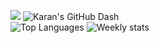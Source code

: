 ![](https://desphter.sirv.com/Images/4008923.png)
![Karan's GitHub Dash](https://github-readme-stats.vercel.app/api?username=karan-vk&theme=highcontrast&show_icons=true&include_all_commits=true&count_private=true&hide=prs) <br />
![Top Languages](https://github-readme-stats.vercel.app/api/top-langs/?username=karan-vk&hide=html,css,java,c&langs_count=9&theme=highcontrast)
![Weekly stats](https://github-readme-stats.vercel.app/api/wakatime?username=karanv&theme=highcontrast)
